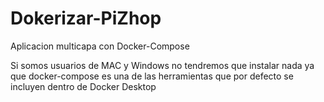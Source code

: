 # Dokerizar-PiZhop

Aplicacion multicapa con Docker-Compose

Si somos usuarios de MAC y Windows no tendremos que instalar nada ya que docker-compose es una de las herramientas que por defecto se incluyen dentro de Docker Desktop
